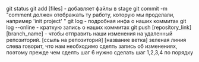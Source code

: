 git status
git add [files] - добавляет файлы в stage
git commit -m "comment должен отображать ту работу, которую мы проделали, например 'init project' " 
git log - подробная инфа о наших коммитах
git log --online - краткую запись о наших коммитах
git push [repository_link] [branch_name] - чтобы отправить наши изменения на удаленный репозиторий. [ссыль на репозиторий] [название ветка]
зеленая линия слева говорит, что нам необходимо сделть запись об изменениях, поэтому прежде чем сделть шаг 6 нужно сделать шаг 1,2,3,4 по порядку